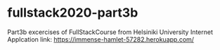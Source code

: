 # fullstack2020-part3b
Part3b excercises of FullStackCourse from Helsiniki University
Internet Applcation link: https://immense-hamlet-57282.herokuapp.com/

